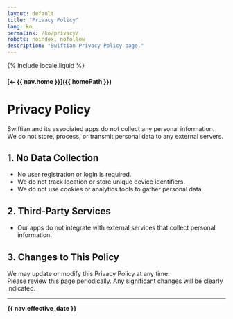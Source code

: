 ```yaml
---
layout: default
title: "Privacy Policy"
lang: ko
permalink: /ko/privacy/
robots: noindex, nofollow
description: "Swiftian Privacy Policy page."
---
```

{% include locale.liquid %}

#### [← {{ nav.home }}]({{ homePath }})

# Privacy Policy

Swiftian and its associated apps do not collect any personal information.  
We do not store, process, or transmit personal data to any external servers.

## 1. No Data Collection
- No user registration or login is required.
- We do not track location or store unique device identifiers.
- We do not use cookies or analytics tools to gather personal data.

## 2. Third-Party Services
- Our apps do not integrate with external services that collect personal information.

## 3. Changes to This Policy
We may update or modify this Privacy Policy at any time.  
Please review this page periodically. Any significant changes will be clearly indicated.

---

**{{ nav.effective_date }}**
